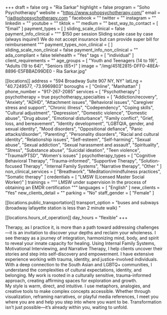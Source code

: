 +++
draft = false
org = "Ria Sarkar"
highlight = false
program = "Soho Psychotherapy"
website = "https://www.sohopsychotherapy.com/"
email = "ria@sohopsychotherapy.com "
facebook = ""
twitter = ""
instagram = ""
linkedin = ""
youtube = ""
tiktok = ""
medium = ""
best_way_to_contact = [ "Email" ]
payment_types = [ ]
sliding_scale_clinical = false
payment_info_clinical = """
$150 per session 
Sliding scale case by case (always inquire!)
We do not accept insurance but can provide super bill for reimbursement """
payment_types_non_clinical = [ ]
sliding_scale_non_clinical = false
payment_info_non_clinical = ""
ada_compliant = false
telehealth = "Yes"
tags = [ "individual" ]
client_requirements = ""
age_groups = [
  "Youth and Teenagers (14 to 19)",
  "Adults (19 to 64)",
  "Seniors (65+)"
]
image = "/img/451E2815-DFF0-48EA-8896-E5FBBAD99DE0 - Ria Sarkar.jpg"

[[locations]]
address = "594 Broadway Suite 907 NY, NY"
latLng = "40.7249577, -73.9969803"
boroughs = [ "Online", "Manhattan" ]
phone_number = "917-267-2085"
services = [ "Psychotherapy" ]
psychotherapy = true
psychotherapy_specialties = [
  "Addiction/recovery",
  "Anxiety",
  "ADHD",
  "Attachment issues",
  "Behavioral issues",
  "Caregiver stress and support",
  "Chronic illness",
  "Codependency",
  "Coping skills",
  "Cultural adjustment",
  "Depression",
  "Domestic violence",
  "Domestic abuse",
  "Drug abuse",
  "Emotional disturbance",
  "Family conflict",
  "Grief, loss, and bereavement",
  "Identity development",
  "LGBTQIA, gender, and sexual identity",
  "Mood disorders",
  "Oppositional defiance",
  "Panic attacks/disorder",
  "Parenting",
  "Personality disorders",
  "Racial and cultural identity",
  "Relationship issues",
  "Self-esteem",
  "Self-harming",
  "Sexual abuse",
  "Sexual addiction",
  "Sexual harassment and assault",
  "Spirituality",
  "Stress",
  "Substance abuse",
  "Suicidal ideation",
  "Teen violence",
  "Trauma/PTSD",
  "Women's issues"
]
psychotherapy_types = [
  "Cognitive Behavioral Therapy",
  "Trauma-informed",
  "Supportive Therapy",
  "Solution-focused Therapy",
  "Internal Family Systems",
  "Narrative therapy",
  "Other "
]
non_clinical_services = [
  "Breathwork",
  "Meditation/mindfulness practices",
  "Somatic therapy"
]
credentials = [ "LMSW (Licensed Master Social Worker)" ]
trainings = """
LMSW under supervision 
In the process of obtaining an EMDR certification """
languages = [ "English" ]
new_clients = "Yes"
new_clients_detail = ""
parking = "No"
staff_gender = [ "Female" ]

  [[locations.public_transportation]]
  transport_option = "buses and subways (broadway lafayette station is less than 2 minute walk) "

  [[locations.hours_of_operation]]
  day_hours = "flexible"
+++


Therapy, as I practice it, is more than a path toward addressing challenges—it is an invitation to discover your depths and reclaim your wholeness. I see therapy as a journey of integration, harmonizing mind, body, and spirit to reveal your innate capacity for healing. Using Internal Family Systems, Motivational Interviewing, and Narrative Therapy, I help clients uncover their stories and step into self-discovery and empowerment. I have extensive experience working with trauma, identity, and justice-involved individuals. <br>
With a deep connection to the South Asian and LGBTQ+ communities, I understand the complexities of cultural expectations, identity, and belonging. My work is rooted in a culturally sensitive, trauma-informed approach, creating affirming spaces for exploration and growth. <br>
My style is warm, direct, and intuitive. I use metaphors, analogies, and creative tools to make complex concepts accessible. Whether through visualization, reframing narratives, or playful media references, I meet you where you are and help you step into where you want to be. Transformation isn’t just possible—it’s already within you, waiting to unfold. <br>
